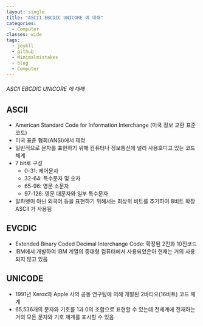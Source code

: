 ```yaml
---
layout: single
title: "ASCII EBCDIC UNICORE 에 대해"
categories:
  - Computer
classes: wide
tags:
  - jeykll
  - github
  - Minimalmistakes
  - blog
  - Computer
---
```


###### ASCII EBCDIC UNICORE 에 대해  

## ASCII  
- American Standard Code for Information Interchange (미국 정보 교환 표준 코드)  
- 미국 표준 협회(ANSI)에서 제정  
- 일반적으로 문자를 표현하기 위해 컴퓨터나 정보통신에 널리 사용호디고 있는 코드 체계  
- 7 bit로 구성
  + 0-31: 제어문자  
  + 32-64: 특수문자 및 숫자  
  + 65-96: 영문 소문자
  + 97-126: 영문 대문자와 일부 특수문자  
- 알파벳이 아닌 외국어 등을 표현하기 위해서는 최상위 비트를 추가하여 8비트 확장 ASCII 가 사용됨  


## EVCDIC  
- Extended Binary Coded Decimal Interchange Code: 확장된 2진화 10진코드  
- IBM에서 개발하여 IBM 계열의 중대형 컴퓨터에서 사용되었은아 현재는 거의 사용되지 않고 있음  


## UNICODE  
- 1991년 Xerox와 Apple 사의 공동 연구팀에 의해 개발된 2바티으(16비트) 코드 체계  
- 65,536개의 문자와 기호를 1과 0의 조합으로 표현할 수 있는데 전세계에 전재하는 거의 모든 문자와 기호 체계를 표시할 수 있음  
